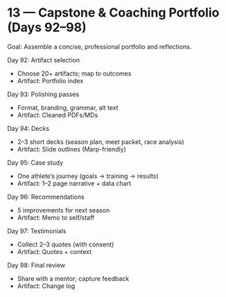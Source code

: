 # 13 — Capstone & Coaching Portfolio (Days 92–98)

Goal: Assemble a concise, professional portfolio and reflections.

Day 92: Artifact selection
- Choose 20+ artifacts; map to outcomes
- Artifact: Portfolio index

Day 93: Polishing passes
- Format, branding, grammar, alt text
- Artifact: Cleaned PDFs/MDs

Day 94: Decks
- 2–3 short decks (season plan, meet packet, race analysis)
- Artifact: Slide outlines (Marp-friendly)

Day 95: Case study
- One athlete’s journey (goals → training → results)
- Artifact: 1–2 page narrative + data chart

Day 96: Recommendations
- 5 improvements for next season
- Artifact: Memo to self/staff

Day 97: Testimonials
- Collect 2–3 quotes (with consent)
- Artifact: Quotes + context

Day 98: Final review
- Share with a mentor; capture feedback
- Artifact: Change log
